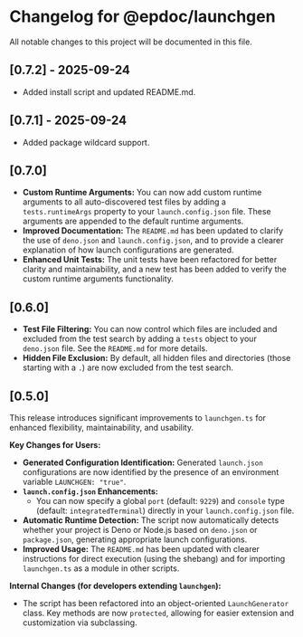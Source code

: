 # Changelog for @epdoc/launchgen

All notable changes to this project will be documented in this file.

## [0.7.2] - 2025-09-24

- Added install script and updated README.md.

## [0.7.1] - 2025-09-24

- Added package wildcard support.

## [0.7.0]

- **Custom Runtime Arguments:** You can now add custom runtime arguments to all auto-discovered test files by adding a
  `tests.runtimeArgs` property to your `launch.config.json` file. These arguments are appended to the default runtime
  arguments.
- **Improved Documentation:** The `README.md` has been updated to clarify the use of `deno.json` and
  `launch.config.json`, and to provide a clearer explanation of how launch configurations are generated.
- **Enhanced Unit Tests:** The unit tests have been refactored for better clarity and maintainability, and a new test
  has been added to verify the custom runtime arguments functionality.

## [0.6.0]

- **Test File Filtering:** You can now control which files are included and excluded from the test search by adding a
  `tests` object to your `deno.json` file. See the `README.md` for more details.
- **Hidden File Exclusion:** By default, all hidden files and directories (those starting with a `.`) are now excluded
  from the test search.

## [0.5.0]

This release introduces significant improvements to `launchgen.ts` for enhanced flexibility, maintainability, and
usability.

**Key Changes for Users:**

- **Generated Configuration Identification:** Generated `launch.json` configurations are now identified by the presence
  of an environment variable `LAUNCHGEN: "true"`.
- **`launch.config.json` Enhancements:**
  - You can now specify a global `port` (default: `9229`) and `console` type (default: `integratedTerminal`) directly in
    your `launch.config.json` file.
- **Automatic Runtime Detection:** The script now automatically detects whether your project is Deno or Node.js based on
  `deno.json` or `package.json`, generating appropriate launch configurations.
- **Improved Usage:** The `README.md` has been updated with clearer instructions for direct execution (using the
  shebang) and for importing `launchgen.ts` as a module in other scripts.

**Internal Changes (for developers extending `launchgen`):**

- The script has been refactored into an object-oriented `LaunchGenerator` class. Key methods are now `protected`,
  allowing for easier extension and customization via subclassing.
